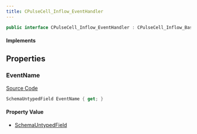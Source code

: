 ```yaml
---
title: CPulseCell_Inflow_EventHandler
---
```


```csharp
public interface CPulseCell_Inflow_EventHandler : CPulseCell_Inflow_BaseEntrypoint, CPulseCell_BaseFlow, CPulseCell_Base, ISchemaClass<CPulseCell_Base>, ISchemaClass<CPulseCell_BaseFlow>, ISchemaClass<CPulseCell_Inflow_BaseEntrypoint>, ISchemaClass<CPulseCell_Inflow_EventHandler>, ISchemaField, ISchemaClass, INativeHandle
```

#### Implements

## Properties

### EventName

[Source Code](https://github.com/swiftly-solution/swiftlys2/blob/beta/managed/src/SwiftlyS2.Generated/Schemas/Interfaces/CPulseCell_Inflow_EventHandler.cs#L17)

```csharp
SchemaUntypedField EventName { get; }
```

#### Property Value

- [SchemaUntypedField](/docs/api/shared/schemas/schemauntypedfield)

